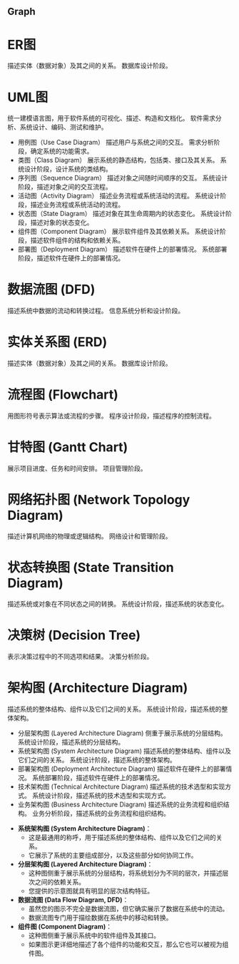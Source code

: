 Graph
-----

# ER图

描述实体（数据对象）及其之间的关系。 数据库设计阶段。

# UML图

统一建模语言图，用于软件系统的可视化、描述、构造和文档化。 软件需求分析、系统设计、编码、测试和维护。

- 用例图（Use Case Diagram） 描述用户与系统之间的交互。 需求分析阶段，确定系统的功能需求。
- 类图（Class Diagram） 展示系统的静态结构，包括类、接口及其关系。 系统设计阶段，设计系统的类结构。
- 序列图（Sequence Diagram） 描述对象之间随时间顺序的交互。 系统设计阶段，描述对象之间的交互流程。
- 活动图（Activity Diagram） 描述业务流程或系统活动的流程。 系统设计阶段，描述业务流程或系统活动的流程。
- 状态图（State Diagram） 描述对象在其生命周期内的状态变化。 系统设计阶段，描述对象的状态变化。
- 组件图（Component Diagram） 展示软件组件及其依赖关系。 系统设计阶段，描述软件组件的结构和依赖关系。
- 部署图（Deployment Diagram） 描述软件在硬件上的部署情况。 系统部署阶段，描述软件在硬件上的部署情况。

# 数据流图 (DFD)

描述系统中数据的流动和转换过程。 信息系统分析和设计阶段。

# 实体关系图 (ERD)

描述实体（数据对象）及其之间的关系。 数据库设计阶段。

# 流程图 (Flowchart)

用图形符号表示算法或流程的步骤。 程序设计阶段，描述程序的控制流程。

# 甘特图 (Gantt Chart)

展示项目进度、任务和时间安排。 项目管理阶段。

# 网络拓扑图 (Network Topology Diagram)

描述计算机网络的物理或逻辑结构。 网络设计和管理阶段。

# 状态转换图 (State Transition Diagram)

描述系统或对象在不同状态之间的转换。 系统设计阶段，描述系统的状态变化。

# 决策树 (Decision Tree)

表示决策过程中的不同选项和结果。 决策分析阶段。

# 架构图 (Architecture Diagram)

描述系统的整体结构、组件以及它们之间的关系。 系统设计阶段，描述系统的整体架构。

- 分层架构图 (Layered Architecture Diagram)    侧重于展示系统的分层结构。 系统设计阶段，描述系统的分层结构。
- 系统架构图 (System Architecture Diagram)    描述系统的整体结构、组件以及它们之间的关系。 系统设计阶段，描述系统的整体架构。
- 部署架构图 (Deployment Architecture Diagram)    描述软件在硬件上的部署情况。 系统部署阶段，描述软件在硬件上的部署情况。
- 技术架构图 (Technical Architecture Diagram)    描述系统的技术选型和实现方式。 系统设计阶段，描述系统的技术选型和实现方式。
- 业务架构图 (Business Architecture Diagram)    描述系统的业务流程和组织结构。 业务分析阶段，描述系统的业务流程和组织结构。


* **系统架构图 (System Architecture Diagram)**：
    * 这是最通用的称呼，用于描述系统的整体结构、组件以及它们之间的关系。
    * 它展示了系统的主要组成部分，以及这些部分如何协同工作。
* **分层架构图 (Layered Architecture Diagram)**：
    * 这种图侧重于展示系统的分层结构，将系统划分为不同的层次，并描述层次之间的依赖关系。
    * 您提供的示意图就具有明显的层次结构特征。
* **数据流图 (Data Flow Diagram, DFD)**：
    * 虽然您的图示不完全是数据流图，但它确实展示了数据在系统中的流动。
    * 数据流图专门用于描绘数据在系统中的移动和转换。
* **组件图 (Component Diagram)**：
    * 这种图侧重于展示系统中的软件组件及其接口。
    * 如果图示更详细地描述了各个组件的功能和交互，那么它也可以被视为组件图。